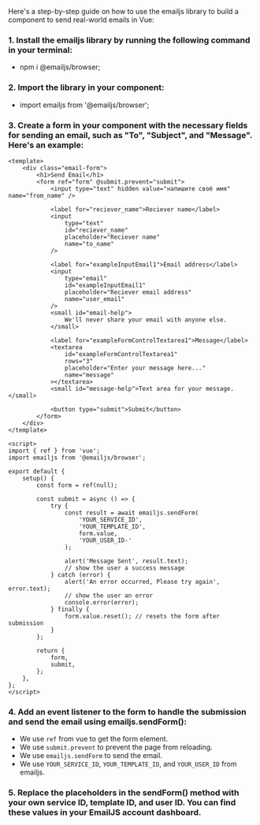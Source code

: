 Here's a step-by-step guide on how to use the emailjs library to build a component to send real-world emails in Vue:

### 1. Install the emailjs library by running the following command in your terminal:
- npm i @emailjs/browser;

### 2. Import the library in your component:
- import emailjs from '@emailjs/browser';

### 3. Create a form in your component with the necessary fields for sending an email, such as "To", "Subject", and "Message". Here's an example:

```vue
<template>
    <div class="email-form">
        <h1>Send Email</h1>
        <form ref="form" @submit.prevent="submit">
            <input type="text" hidden value="напишите своё имя" name="from_name" />

            <label for="reciever_name">Reciever name</label>
            <input
                type="text"
                id="reciever_name"
                placeholder="Reciever name"
                name="to_name"
            />

            <label for="exampleInputEmail1">Email address</label>
            <input
                type="email"
                id="exampleInputEmail1"
                placeholder="Reciever email address"
                name="user_email"
            />
            <small id="email-help">
                We'll never share your email with anyone else.
            </small>

            <label for="exampleFormControlTextarea1">Message</label>
            <textarea
                id="exampleFormControlTextarea1"
                rows="3"
                placeholder="Enter your message here..."
                name="message"
            ></textarea>
            <small id="message-help">Text area for your message.</small>

            <button type="submit">Submit</button>
        </form>
    </div>
</template>

<script>
import { ref } from 'vue';
import emailjs from '@emailjs/browser';

export default {
    setup() {
        const form = ref(null);

        const submit = async () => {
            try {
                const result = await emailjs.sendForm(
                    'YOUR_SERVICE_ID',
                    'YOUR_TEMPLATE_ID',
                    form.value,
                    'YOUR_USER_ID-'
                );

                alert('Message Sent', result.text);
                // show the user a success message
            } catch (error) {
                alert('An error occurred, Please try again', error.text);
                // show the user an error
                console.error(error);
            } finally {
                form.value.reset(); // resets the form after submission
            }
        };

        return {
            form,
            submit,
        };
    },
};
</script>
```

### 4. Add an event listener to the form to handle the submission and send the email using emailjs.sendForm():

*   We use `ref` from vue to get the form element.
*   We use `submit.prevent` to prevent the page from reloading.
*   We use `emailjs.sendForm` to send the email.
*   We use `YOUR_SERVICE_ID`, `YOUR_TEMPLATE_ID`, and `YOUR_USER_ID` from emailjs.

### 5. Replace the placeholders in the sendForm() method with your own service ID, template ID, and user ID. You can find these values in your EmailJS account dashboard.